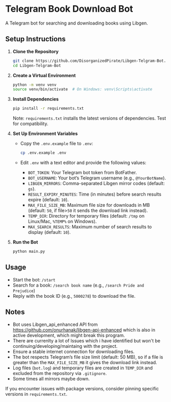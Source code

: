 # Telegram Book Download Bot

A Telegram bot for searching and downloading books using Libgen.

## Setup Instructions

1. **Clone the Repository**

   ```bash
   git clone https://github.com/DisorganizedPirate/Libgen-Telgram-Bot.git
   cd Libgen-Telgram-Bot
   ```

2. **Create a Virtual Environment**

   ```bash
   python -m venv venv
   source venv/bin/activate  # On Windows: venv\Scripts\activate
   ```

3. **Install Dependencies**

   ```bash
   pip install -r requirements.txt
   ```

   Note: `requirements.txt` installs the latest versions of dependencies. Test for compatibility.

4. **Set Up Environment Variables**

   - Copy the `.env.example` file to `.env`:

     ```bash
     cp .env.example .env
     ```
   - Edit `.env` with a text editor and provide the following values:
     - `BOT_TOKEN`: Your Telegram bot token from BotFather.
     - `BOT_USERNAME`: Your bot’s Telegram username (e.g., `@YourBotName`).
     - `LIBGEN_MIRRORS`: Comma-separated Libgen mirror codes (default: `gs`).
     - `RESULT_EXPIRY_MINUTES`: Time (in minutes) before search results expire (default: `10`).
     - `MAX_FILE_SIZE_MB`: Maximum file size for downloads in MB (default: `50`, if file>`50` it sends the download link instead).
     - `TEMP_DIR`: Directory for temporary files (default: `/tmp` on Linux/Mac, `%TEMP%` on Windows).
     - `MAX_SEARCH_RESULTS`: Maximum number of search results to display (default: `10`).

5. **Run the Bot**

   ```bash
   python main.py
   ```

## Usage

- Start the bot: `/start`
- Search for a book: `/search book name` (e.g., `/search Pride and Prejudice`)
- Reply with the book ID (e.g., `5000278`) to download the file.

## Notes

- Bot uses Libgen_api_enhanced API from https://github.com/onurhanak/libgen-api-enhanced which is also in active development, which might break this program.
- There are currenlty a lot of Issues which i have identified but won't be continuing/developing/maintaing with the project.
- Ensure a stable internet connection for downloading files.
- The bot respects Telegram’s file size limit (default: 50 MB), so if a file is greater than the `MAX_FILE_SIZE_MB` it gives the download link instead.
- Log files (`bot.log`) and temporary files are created in `TEMP_DIR` and excluded from the repository via `.gitignore`.
- Some times all mirrors maybe down.

If you encounter issues with package versions, consider pinning specific versions in `requirements.txt`.
